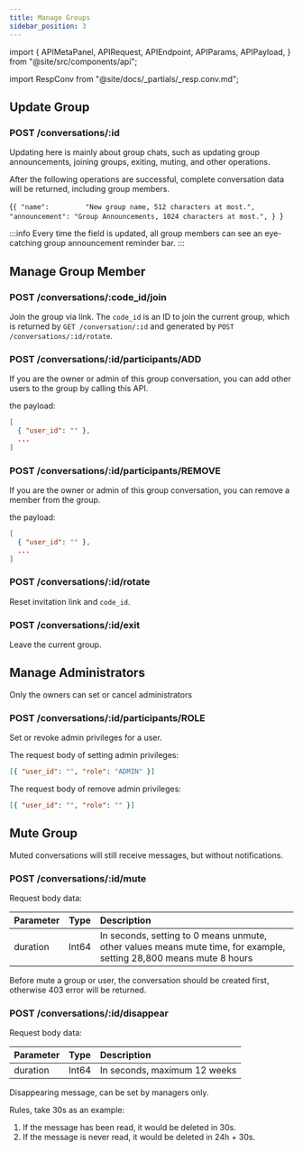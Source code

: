 ```yaml
---
title: Manage Groups
sidebar_position: 3
---
```


import {
  APIMetaPanel,
  APIRequest,
  APIEndpoint,
  APIParams,
  APIPayload,
} from "@site/src/components/api";

import RespConv from "@site/docs/_partials/_resp.conv.md";

## Update Group

### POST /conversations/:id

Updating here is mainly about group chats, such as updating group announcements, joining groups, exiting, muting, and other operations.

After the following operations are successful, complete conversation data will be returned, including group members.

<APIEndpoint url="/conversations/:id" />

<APIMetaPanel scope="Authorized" />

<APIParams p-id="The conversation's id." p-id-required={true} />

<APIPayload>{`{
  "name":         "New group name, 512 characters at most.",
  "announcement": "Group Announcements, 1024 characters at most.",
}
`}</APIPayload>

:::info
Every time the field is updated, all group members can see an eye-catching group announcement reminder bar.
:::

<APIRequest
  title="Update Conversation info by ID"
  method="POST"
  url="/conversations/928c5c40-769c-3e97-8387-fb1ae0645311 --data PAYLOAD"
/>

<RespConv />

## Manage Group Member

### POST /conversations/:code_id/join

Join the group via link. The `code_id` is an ID to join the current group, which is returned by `GET /conversation/:id` and generated by `POST /conversations/:id/rotate`.

### POST /conversations/:id/participants/ADD

If you are the owner or admin of this group conversation, you can add other users to the group by calling this API.

the payload:

```json
[
  { "user_id": "" },
  ...
]
```

### POST /conversations/:id/participants/REMOVE

If you are the owner or admin of this group conversation, you can remove a member from the group.

the payload:

```json
[
  { "user_id": "" },
  ...
]
```

### POST /conversations/:id/rotate

Reset invitation link and `code_id`.

### POST /conversations/:id/exit

Leave the current group.

## Manage Administrators

Only the owners can set or cancel administrators

### POST /conversations/:id/participants/ROLE

Set or revoke admin privileges for a user.

The request body of setting admin privileges:

```json
[{ "user_id": "", "role": "ADMIN" }]
```

The request body of remove admin privileges:

```json
[{ "user_id": "", "role": "" }]
```

## Mute Group

Muted conversations will still receive messages, but without notifications.

### POST /conversations/:id/mute

Request body data:

| Parameter    |  Type  | Description                                                                                                         |
| :----------- | :----: | :------------------------------------------------------------------------------------------------------------------ |
| duration     | Int64  | In seconds, setting to 0 means unmute, other values means mute time, for example, setting 28,800 means mute 8 hours |

Before mute a group or user, the conversation should be created first, otherwise 403 error will be returned.

### POST /conversations/:id/disappear

Request body data:

| Parameter    |  Type  | Description                  |
| :----------- | :----: |:-----------------------------|
| duration     | Int64  | In seconds, maximum 12 weeks |

Disappearing message, can be set by managers only.

Rules, take 30s as an example:

1. If the message has been read, it would be deleted in 30s.
2. If the message is never read, it would be deleted in 24h + 30s.
